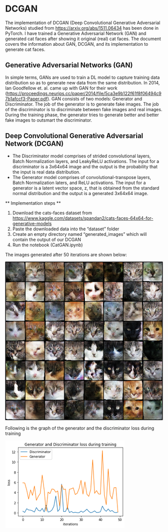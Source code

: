 # DCGAN

The implementation of DCGAN (Deep Convolutional Generative Adversarial Networks) studied from https://arxiv.org/abs/1511.06434 has been done in PyTorch. I have trained a Generative Adversarial Network (GAN) and generated cat faces after showing it original (real) cat faces. The document covers the information about GAN, DCGAN, and its implementation to generate cat faces.

## Generative Adversarial Networks (GAN)

In simple terms, GANs are used to train a DL model to capture training data distribution so as to generate new data from the same distribution. In 2014, Ian Goodfellow et. al. came up with GAN for their work (https://proceedings.neurips.cc/paper/2014/file/5ca3e9b122f61f8f06494c97b1afccf3-Paper.pdf). GAN consists of two models: Generator and Discriminator. The job of the generator is to generate fake images. The job of the discriminator is to discriminate between fake images and real images. During the training phase, the generator tries to generate better and better fake images to outsmart the discriminator.

## Deep Convolutional Generative Adversarial Network (DCGAN)

* The Discriminator model comprises of strided convolutional layers, Batch Normalization layers, and LeakyReLU activations. The input for a discriminator is a 3x64x64 image and the output is the probability that the input is real data distribution.
* The Generator model comprises of convolutional-transpose layers, Batch Normalization laters, and ReLU activations. The input for a generator is a latent vector space, z, that is obtained from the standard normal distribution and the output is a generated 3x64x64 image.


** Implementation steps **
1. Download the cats-faces dataset from https://www.kaggle.com/datasets/spandan2/cats-faces-64x64-for-generative-models
2. Paste the downloaded data into the “dataset” folder
3. Create an empty directory named “generated_images” which will contain the output of our DCGAN
4. Run the notebook (CatGAN.ipynb)

The images generated after 50 iterations are shown below:

![Generated images](/generated_images/output-0050.png)

Following is the graph of the generator and the discriminator loss during training

![Generator and Discriminator loss](graph.png)
